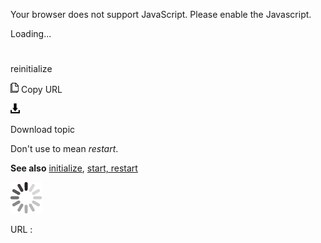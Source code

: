 Your browser does not support JavaScript. Please enable the Javascript.

Loading...

# 

reinitialize

![Copy URL](media/reinitialize/Copy.png)
Copy URL

![Download](media/reinitialize/Download.png)

Download topic

Don't use to mean *restart*. 

**See also** [initialize](https://worldready.cloudapp.net/Styleguide/Read?id=2700&topicid=34933), [start, restart](https://worldready.cloudapp.net/Styleguide/Read?id=2700&topicid=35210)

![In progress](media/reinitialize/activity-large.gif)

URL :
